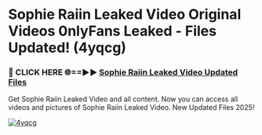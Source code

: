 # Sophie Raiin Leaked Video Original Videos 0nlyFans Leaked - Files Updated! (4yqcg)

<h3>🔴 CLICK HERE 🌐==►► <a href="https://tinyurl.com/2wckxsce" rel="nofollow">Sophie Raiin Leaked Video Updated Files</a></h3>

Get Sophie Raiin Leaked Video and all content. Now you can access all videos and pictures of Sophie Raiin Leaked Video. New Updated Files 2025!

[![4yqcg](https://i.imgur.com/AFduVYN.gif)](https://tinyurl.com/2wckxsce)
